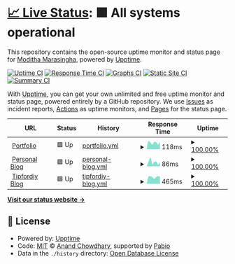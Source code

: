 # [📈 Live Status](https://ModithaM.github.io/Web-Uptime-Monitor): <!--live status--> **🟩 All systems operational**

This repository contains the open-source uptime monitor and status page for [Moditha Marasingha](moditham.github.io), powered by [Upptime](https://github.com/upptime/upptime).

[![Uptime CI](https://github.com/ModithaM/Web-Uptime-Monitor/workflows/Uptime%20CI/badge.svg)](https://github.com/ModithaM/Web-Uptime-Monitor/actions?query=workflow%3A%22Uptime+CI%22)
[![Response Time CI](https://github.com/ModithaM/Web-Uptime-Monitor/workflows/Response%20Time%20CI/badge.svg)](https://github.com/ModithaM/Web-Uptime-Monitor/actions?query=workflow%3A%22Response+Time+CI%22)
[![Graphs CI](https://github.com/ModithaM/Web-Uptime-Monitor/workflows/Graphs%20CI/badge.svg)](https://github.com/ModithaM/Web-Uptime-Monitor/actions?query=workflow%3A%22Graphs+CI%22)
[![Static Site CI](https://github.com/ModithaM/Web-Uptime-Monitor/workflows/Static%20Site%20CI/badge.svg)](https://github.com/ModithaM/Web-Uptime-Monitor/actions?query=workflow%3A%22Static+Site+CI%22)
[![Summary CI](https://github.com/ModithaM/Web-Uptime-Monitor/workflows/Summary%20CI/badge.svg)](https://github.com/ModithaM/Web-Uptime-Monitor/actions?query=workflow%3A%22Summary+CI%22)

With [Upptime](https://upptime.js.org), you can get your own unlimited and free uptime monitor and status page, powered entirely by a GitHub repository. We use [Issues](https://github.com/ModithaM/Web-Uptime-Monitor/issues) as incident reports, [Actions](https://github.com/ModithaM/Web-Uptime-Monitor/actions) as uptime monitors, and [Pages](https://ModithaM.github.io/Web-Uptime-Monitor) for the status page.

<!--start: status pages-->
<!-- This summary is generated by Upptime (https://github.com/upptime/upptime) -->
<!-- Do not edit this manually, your changes will be overwritten -->
<!-- prettier-ignore -->
| URL | Status | History | Response Time | Uptime |
| --- | ------ | ------- | ------------- | ------ |
| <img alt="" src="https://icons.duckduckgo.com/ip3/moditham.github.io.ico" height="13"> [Portfolio](https://moditham.github.io/) | 🟩 Up | [portfolio.yml](https://github.com/ModithaM/Web-Uptime-Monitor/commits/HEAD/history/portfolio.yml) | <details><summary><img alt="Response time graph" src="./graphs/portfolio/response-time-week.png" height="20"> 118ms</summary><br><a href="https://ModithaM.github.io/Web-Uptime-Monitor/history/portfolio"><img alt="Response time 95" src="https://img.shields.io/endpoint?url=https%3A%2F%2Fraw.githubusercontent.com%2FModithaM%2FWeb-Uptime-Monitor%2FHEAD%2Fapi%2Fportfolio%2Fresponse-time.json"></a><br><a href="https://ModithaM.github.io/Web-Uptime-Monitor/history/portfolio"><img alt="24-hour response time 136" src="https://img.shields.io/endpoint?url=https%3A%2F%2Fraw.githubusercontent.com%2FModithaM%2FWeb-Uptime-Monitor%2FHEAD%2Fapi%2Fportfolio%2Fresponse-time-day.json"></a><br><a href="https://ModithaM.github.io/Web-Uptime-Monitor/history/portfolio"><img alt="7-day response time 118" src="https://img.shields.io/endpoint?url=https%3A%2F%2Fraw.githubusercontent.com%2FModithaM%2FWeb-Uptime-Monitor%2FHEAD%2Fapi%2Fportfolio%2Fresponse-time-week.json"></a><br><a href="https://ModithaM.github.io/Web-Uptime-Monitor/history/portfolio"><img alt="30-day response time 104" src="https://img.shields.io/endpoint?url=https%3A%2F%2Fraw.githubusercontent.com%2FModithaM%2FWeb-Uptime-Monitor%2FHEAD%2Fapi%2Fportfolio%2Fresponse-time-month.json"></a><br><a href="https://ModithaM.github.io/Web-Uptime-Monitor/history/portfolio"><img alt="1-year response time 95" src="https://img.shields.io/endpoint?url=https%3A%2F%2Fraw.githubusercontent.com%2FModithaM%2FWeb-Uptime-Monitor%2FHEAD%2Fapi%2Fportfolio%2Fresponse-time-year.json"></a></details> | <details><summary><a href="https://ModithaM.github.io/Web-Uptime-Monitor/history/portfolio">100.00%</a></summary><a href="https://ModithaM.github.io/Web-Uptime-Monitor/history/portfolio"><img alt="All-time uptime 100.00%" src="https://img.shields.io/endpoint?url=https%3A%2F%2Fraw.githubusercontent.com%2FModithaM%2FWeb-Uptime-Monitor%2FHEAD%2Fapi%2Fportfolio%2Fuptime.json"></a><br><a href="https://ModithaM.github.io/Web-Uptime-Monitor/history/portfolio"><img alt="24-hour uptime 100.00%" src="https://img.shields.io/endpoint?url=https%3A%2F%2Fraw.githubusercontent.com%2FModithaM%2FWeb-Uptime-Monitor%2FHEAD%2Fapi%2Fportfolio%2Fuptime-day.json"></a><br><a href="https://ModithaM.github.io/Web-Uptime-Monitor/history/portfolio"><img alt="7-day uptime 100.00%" src="https://img.shields.io/endpoint?url=https%3A%2F%2Fraw.githubusercontent.com%2FModithaM%2FWeb-Uptime-Monitor%2FHEAD%2Fapi%2Fportfolio%2Fuptime-week.json"></a><br><a href="https://ModithaM.github.io/Web-Uptime-Monitor/history/portfolio"><img alt="30-day uptime 100.00%" src="https://img.shields.io/endpoint?url=https%3A%2F%2Fraw.githubusercontent.com%2FModithaM%2FWeb-Uptime-Monitor%2FHEAD%2Fapi%2Fportfolio%2Fuptime-month.json"></a><br><a href="https://ModithaM.github.io/Web-Uptime-Monitor/history/portfolio"><img alt="1-year uptime 100.00%" src="https://img.shields.io/endpoint?url=https%3A%2F%2Fraw.githubusercontent.com%2FModithaM%2FWeb-Uptime-Monitor%2FHEAD%2Fapi%2Fportfolio%2Fuptime-year.json"></a></details>
| <img alt="" src="https://icons.duckduckgo.com/ip3/moditham.github.io.ico" height="13"> [Personal Blog](https://moditham.github.io/MyBlog/) | 🟩 Up | [personal-blog.yml](https://github.com/ModithaM/Web-Uptime-Monitor/commits/HEAD/history/personal-blog.yml) | <details><summary><img alt="Response time graph" src="./graphs/personal-blog/response-time-week.png" height="20"> 86ms</summary><br><a href="https://ModithaM.github.io/Web-Uptime-Monitor/history/personal-blog"><img alt="Response time 56" src="https://img.shields.io/endpoint?url=https%3A%2F%2Fraw.githubusercontent.com%2FModithaM%2FWeb-Uptime-Monitor%2FHEAD%2Fapi%2Fpersonal-blog%2Fresponse-time.json"></a><br><a href="https://ModithaM.github.io/Web-Uptime-Monitor/history/personal-blog"><img alt="24-hour response time 86" src="https://img.shields.io/endpoint?url=https%3A%2F%2Fraw.githubusercontent.com%2FModithaM%2FWeb-Uptime-Monitor%2FHEAD%2Fapi%2Fpersonal-blog%2Fresponse-time-day.json"></a><br><a href="https://ModithaM.github.io/Web-Uptime-Monitor/history/personal-blog"><img alt="7-day response time 86" src="https://img.shields.io/endpoint?url=https%3A%2F%2Fraw.githubusercontent.com%2FModithaM%2FWeb-Uptime-Monitor%2FHEAD%2Fapi%2Fpersonal-blog%2Fresponse-time-week.json"></a><br><a href="https://ModithaM.github.io/Web-Uptime-Monitor/history/personal-blog"><img alt="30-day response time 63" src="https://img.shields.io/endpoint?url=https%3A%2F%2Fraw.githubusercontent.com%2FModithaM%2FWeb-Uptime-Monitor%2FHEAD%2Fapi%2Fpersonal-blog%2Fresponse-time-month.json"></a><br><a href="https://ModithaM.github.io/Web-Uptime-Monitor/history/personal-blog"><img alt="1-year response time 56" src="https://img.shields.io/endpoint?url=https%3A%2F%2Fraw.githubusercontent.com%2FModithaM%2FWeb-Uptime-Monitor%2FHEAD%2Fapi%2Fpersonal-blog%2Fresponse-time-year.json"></a></details> | <details><summary><a href="https://ModithaM.github.io/Web-Uptime-Monitor/history/personal-blog">100.00%</a></summary><a href="https://ModithaM.github.io/Web-Uptime-Monitor/history/personal-blog"><img alt="All-time uptime 100.00%" src="https://img.shields.io/endpoint?url=https%3A%2F%2Fraw.githubusercontent.com%2FModithaM%2FWeb-Uptime-Monitor%2FHEAD%2Fapi%2Fpersonal-blog%2Fuptime.json"></a><br><a href="https://ModithaM.github.io/Web-Uptime-Monitor/history/personal-blog"><img alt="24-hour uptime 100.00%" src="https://img.shields.io/endpoint?url=https%3A%2F%2Fraw.githubusercontent.com%2FModithaM%2FWeb-Uptime-Monitor%2FHEAD%2Fapi%2Fpersonal-blog%2Fuptime-day.json"></a><br><a href="https://ModithaM.github.io/Web-Uptime-Monitor/history/personal-blog"><img alt="7-day uptime 100.00%" src="https://img.shields.io/endpoint?url=https%3A%2F%2Fraw.githubusercontent.com%2FModithaM%2FWeb-Uptime-Monitor%2FHEAD%2Fapi%2Fpersonal-blog%2Fuptime-week.json"></a><br><a href="https://ModithaM.github.io/Web-Uptime-Monitor/history/personal-blog"><img alt="30-day uptime 100.00%" src="https://img.shields.io/endpoint?url=https%3A%2F%2Fraw.githubusercontent.com%2FModithaM%2FWeb-Uptime-Monitor%2FHEAD%2Fapi%2Fpersonal-blog%2Fuptime-month.json"></a><br><a href="https://ModithaM.github.io/Web-Uptime-Monitor/history/personal-blog"><img alt="1-year uptime 100.00%" src="https://img.shields.io/endpoint?url=https%3A%2F%2Fraw.githubusercontent.com%2FModithaM%2FWeb-Uptime-Monitor%2FHEAD%2Fapi%2Fpersonal-blog%2Fuptime-year.json"></a></details>
| <img alt="" src="https://icons.duckduckgo.com/ip3/www.tipfordiy.com.ico" height="13"> [Tipfordiy Blog](https://www.tipfordiy.com/) | 🟩 Up | [tipfordiy-blog.yml](https://github.com/ModithaM/Web-Uptime-Monitor/commits/HEAD/history/tipfordiy-blog.yml) | <details><summary><img alt="Response time graph" src="./graphs/tipfordiy-blog/response-time-week.png" height="20"> 465ms</summary><br><a href="https://ModithaM.github.io/Web-Uptime-Monitor/history/tipfordiy-blog"><img alt="Response time 475" src="https://img.shields.io/endpoint?url=https%3A%2F%2Fraw.githubusercontent.com%2FModithaM%2FWeb-Uptime-Monitor%2FHEAD%2Fapi%2Ftipfordiy-blog%2Fresponse-time.json"></a><br><a href="https://ModithaM.github.io/Web-Uptime-Monitor/history/tipfordiy-blog"><img alt="24-hour response time 483" src="https://img.shields.io/endpoint?url=https%3A%2F%2Fraw.githubusercontent.com%2FModithaM%2FWeb-Uptime-Monitor%2FHEAD%2Fapi%2Ftipfordiy-blog%2Fresponse-time-day.json"></a><br><a href="https://ModithaM.github.io/Web-Uptime-Monitor/history/tipfordiy-blog"><img alt="7-day response time 465" src="https://img.shields.io/endpoint?url=https%3A%2F%2Fraw.githubusercontent.com%2FModithaM%2FWeb-Uptime-Monitor%2FHEAD%2Fapi%2Ftipfordiy-blog%2Fresponse-time-week.json"></a><br><a href="https://ModithaM.github.io/Web-Uptime-Monitor/history/tipfordiy-blog"><img alt="30-day response time 504" src="https://img.shields.io/endpoint?url=https%3A%2F%2Fraw.githubusercontent.com%2FModithaM%2FWeb-Uptime-Monitor%2FHEAD%2Fapi%2Ftipfordiy-blog%2Fresponse-time-month.json"></a><br><a href="https://ModithaM.github.io/Web-Uptime-Monitor/history/tipfordiy-blog"><img alt="1-year response time 475" src="https://img.shields.io/endpoint?url=https%3A%2F%2Fraw.githubusercontent.com%2FModithaM%2FWeb-Uptime-Monitor%2FHEAD%2Fapi%2Ftipfordiy-blog%2Fresponse-time-year.json"></a></details> | <details><summary><a href="https://ModithaM.github.io/Web-Uptime-Monitor/history/tipfordiy-blog">100.00%</a></summary><a href="https://ModithaM.github.io/Web-Uptime-Monitor/history/tipfordiy-blog"><img alt="All-time uptime 100.00%" src="https://img.shields.io/endpoint?url=https%3A%2F%2Fraw.githubusercontent.com%2FModithaM%2FWeb-Uptime-Monitor%2FHEAD%2Fapi%2Ftipfordiy-blog%2Fuptime.json"></a><br><a href="https://ModithaM.github.io/Web-Uptime-Monitor/history/tipfordiy-blog"><img alt="24-hour uptime 100.00%" src="https://img.shields.io/endpoint?url=https%3A%2F%2Fraw.githubusercontent.com%2FModithaM%2FWeb-Uptime-Monitor%2FHEAD%2Fapi%2Ftipfordiy-blog%2Fuptime-day.json"></a><br><a href="https://ModithaM.github.io/Web-Uptime-Monitor/history/tipfordiy-blog"><img alt="7-day uptime 100.00%" src="https://img.shields.io/endpoint?url=https%3A%2F%2Fraw.githubusercontent.com%2FModithaM%2FWeb-Uptime-Monitor%2FHEAD%2Fapi%2Ftipfordiy-blog%2Fuptime-week.json"></a><br><a href="https://ModithaM.github.io/Web-Uptime-Monitor/history/tipfordiy-blog"><img alt="30-day uptime 100.00%" src="https://img.shields.io/endpoint?url=https%3A%2F%2Fraw.githubusercontent.com%2FModithaM%2FWeb-Uptime-Monitor%2FHEAD%2Fapi%2Ftipfordiy-blog%2Fuptime-month.json"></a><br><a href="https://ModithaM.github.io/Web-Uptime-Monitor/history/tipfordiy-blog"><img alt="1-year uptime 100.00%" src="https://img.shields.io/endpoint?url=https%3A%2F%2Fraw.githubusercontent.com%2FModithaM%2FWeb-Uptime-Monitor%2FHEAD%2Fapi%2Ftipfordiy-blog%2Fuptime-year.json"></a></details>

<!--end: status pages-->

[**Visit our status website →**](https://ModithaM.github.io/Web-Uptime-Monitor)

## 📄 License

- Powered by: [Upptime](https://github.com/upptime/upptime)
- Code: [MIT](./LICENSE) © [Anand Chowdhary](https://anandchowdhary.com), supported by [Pabio](https://pabio.com)
- Data in the `./history` directory: [Open Database License](https://opendatacommons.org/licenses/odbl/1-0/)
